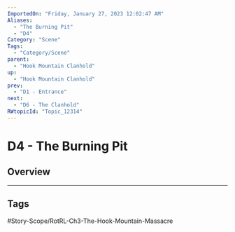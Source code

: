 ```yaml
---
ImportedOn: "Friday, January 27, 2023 12:02:47 AM"
Aliases:
  - "The Burning Pit"
  - "D4"
Category: "Scene"
Tags:
  - "Category/Scene"
parent:
  - "Hook Mountain Clanhold"
up:
  - "Hook Mountain Clanhold"
prev:
  - "D1 - Entrance"
next:
  - "D6 - The Clanhold"
RWtopicId: "Topic_12314"
---
```

# D4 - The Burning Pit
## Overview

---
## Tags
#Story-Scope/RotRL-Ch3-The-Hook-Mountain-Massacre

